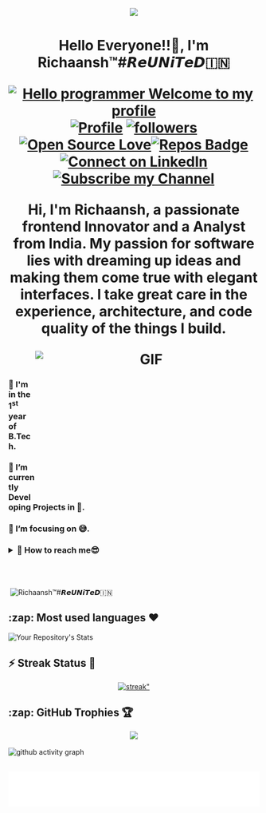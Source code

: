 <!-- - 👋 Hi, I’m @UdayKahar
- 👀 I’m interested in website development
- 🌱 I’m currently learning React
- 💞️ I’m looking to collaborate on open source projects
- 📫 How to reach me 
gmail 
udaykahar46@gmail.com -->

<!---
UdayKahar/UdayKahar is a ✨ special ✨ repository because its `README.md` (this file) appears on your GitHub profile.
You can click the Preview link to take a look at your changes.
--->


<p align="center">
<img src="https://github.com/Iamtripathisatyam/iamtripathisatyam/blob/master/Content/Programmer.gif" width="200px">
</p>
<h1 align="center">Hello Everyone!!👋, I'm Richaansh™#𝙍𝙚𝙐𝙉𝙞𝙏𝙚𝘿🇮🇳

[![Hello programmer Welcome to my profile](https://img.shields.io/badge/Hello,Programmer!-Welcome-orange.svg?style=flat&logo=github)](https://github.com/Richaansh-bot) [![Profile](https://visitor-badge.glitch.me/badge?page_id=Richaansh-bot.profileviews-badge)](https://github.com/Richaansh-bot) [![followers](https://img.shields.io/github/followers/Richaansh-bot?style=social)](https://github.com/Richaansh-bot?tab=followers) [![Open Source Love](https://badges.frapsoft.com/os/v2/open-source.svg?v=103)](https://github.com/Richaansh-bot)[![Repos Badge](https://badges.pufler.dev/repos/Richaansh-bot)](https://github.com/Richaansh-bot?tab=repositories) [![Connect on LinkedIn](https://img.shields.io/badge/--linkedin?label=LinkedIn&logo=LinkedIn&style=social)](https://www.linkedin.com/in/richaansh-gour-92746b20b) [![Subscribe my Channel](https://img.shields.io/badge/--youtube?label=YouTube&logo=YouTube&style=social)](https://www.youtube.com/channel/UCjd7tFiKQQipzj6OHlh6VAg)
<br>

Hi, I'm Richaansh, a passionate frontend Innovator and a Analyst from India. My passion for software lies with dreaming up ideas and making them come true with elegant interfaces. I take great care in the experience, architecture, and code quality of the things I build.


<img align="right" alt="GIF" src="https://github.com/abhisheknaiidu/abhisheknaiidu/blob/master/code.gif?raw=true" width="450" height="290" />

<br>
<h3> 🔭 I'm in the 1<sup>st</sup> year of B.Tech.</h3>

<h3> 🌱 I’m currently Developing Projects in 👻.</h3>

<h3> 🎯 I’m focusing on 😅.</h3>

<h3>
<details> <summary>💬 How to reach me😎 </summary> <a href="https://www.instagram.com/scientific_world__/" target="blank"><img align="center" src="https://media.giphy.com/media/WyZy1cltG36Y04OCLG/giphy.gif" width="27px" /> </a> <a href="https://www.linkedin.com/in/richaansh-gour-92746b20b" target="blank"><img align="center" src="https://media.giphy.com/media/HQTYdpx1yhxWpugAi2/giphy.gif" width="27px" /></a> </a> <a href="https://www.youtube.com/channel/UCQMSzCMZv2L1liJyvgzat5Q?app=desktop" target="blank"> <img align="center" src="https://media.giphy.com/media/5a3xbeZj7AkqG8197S/giphy.gif" width="27px" /> </a>
</details>  
</h3>

<br>
<br>
<p>&nbsp;<img align="center" src="https://github-readme-stats.vercel.app/api?username=Richaansh-bot&show_icons=true&hide_border=true&show_owner=true&title_color=FFFF00&theme=dark&custom_title=HEY 🙏 Programmers!! &layout=compact" alt="Richaansh™#𝙍𝙚𝙐𝙉𝙞𝙏𝙚𝘿🇮🇳"/>

<h2> :zap: Most used languages ❤️</h2>

![Your Repository's Stats](https://github-readme-stats.vercel.app/api/top-langs/?username=Richaansh-bot#&theme=blue-green)

<h2> ⚡ Streak Status 🤩</h2>

<p align="center">
    <a href="https://github.com/Richaansh-bot/github-readme-streak-stats">
        <img title="🔥 Get streak stats for your profile at git.io/streak-stats" alt=streak" src="https://github-readme-streak-stats.herokuapp.com/?user=Richaansh-bot&theme=black-ice&hide_border=true&stroke=0000&background=060A0CD0"/>
    </a>
</p>

<h2> :zap: GitHub Trophies 🏆</h2>

<p align="center">
  <a href="https://github.com/Richaansh-bot" target="_blank">
    <img src="https://github-profile-trophy.vercel.app/?username=Richaansh-bot&theme=gruvbox&layout=compact&title_color=00FF00"/>
  </a>
</p>

![github activity graph](https://activity-graph.herokuapp.com/graph?username=Richaansh-bot&theme=dracula&layout=compact&title_color=FF69B4)

<br>


<img align='center'  height="70" alt="Thanks" width="100%" src="https://github.com/AkashSingh3031/AkashSingh3031/blob/main/marquee.svg"/> 
<!--
**Richaansh-bot/Richaansh-bot** is a ✨ _special_ ✨ repository because its `README.md` (this file) appears on your GitHub profile.

Here are some ideas to get you started:

- 🔭 I’m currently working on ...
- 🌱 I’m currently learning ...
- 👯 I’m looking to collaborate on ...
- 🤔 I’m looking for help with ...
- 💬 Ask me about ...
- 📫 How to reach me: ...
- 😄 Pronouns: ...
- ⚡ Fun fact: ...
-->

